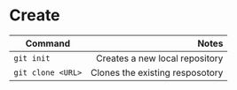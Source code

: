 # Create
| Command             | Notes                               |
| ------------------- | -----------------------------------:|
| `git init`          | Creates a new local repository      |
| `git clone <URL>`   | Clones the existing resposotory     |